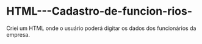 # HTML---Cadastro-de-funcion-rios-
Criei um HTML onde o usuário poderá digitar os dados dos funcionários da empresa. 
